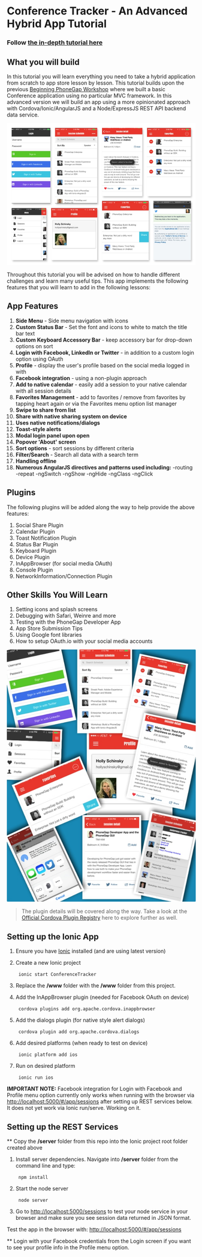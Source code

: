 Conference Tracker - An Advanced Hybrid App Tutorial
===========================

### Follow [the in-depth tutorial here](http://hollyschinsky.github.io/ConferenceTracker/)

## What you will build
In this tutorial you will learn everything you need to take a hybrid application from scratch to app store lesson by lesson.
This tutorial builds upon the previous [Beginning PhoneGap Workshop](hollyschinsky.github.io/phonegap-workshop/) where we built a basic 
Conference application using no particular MVC framework. In this advanced version we will build an app using a more opinionated approach 
with Cordova/Ionic/AngularJS and a Node/ExpressJS REST API backend data service.

![](app-overview.jpg)

Throughout this tutorial you will be advised on how to handle different challenges and learn many useful tips. This app implements the 
following features that you will learn to add in the following lessons: 

## App Features 
1. **Side Menu** - Side menu navigation with icons
2. **Custom Status Bar** - Set the font and icons to white to match the title bar text
3. **Custom Keyboard Accessory Bar** - keep accessory bar for drop-down options on sort
4. **Login with Facebook, LinkedIn or Twitter** - in addition to a custom login option using OAuth
5. **Profile** - display the user's profile based on the social media logged in with
6. **Facebook integration** - using a non-plugin approach
7. **Add to native calendar** - easily add a session to your native calendar with all session details
8. **Favorites Management** - add to favorites / remove from favorites by tapping heart again or via the Favorites menu option list manager
9. **Swipe to share from list**
10. **Share with native sharing system on device**
11. **Uses native notifications/dialogs**
12. **Toast-style alerts**
13. **Modal login panel upon open**
14. **Popover 'About' screen**
15. **Sort options** - sort sessions by different criteria
16. **Filter/Search** - Search all data with a search term
17. **Handling offline**
17. **Numerous AngularJS directives and patterns used including:**
    -routing
    -repeat
    -ngSwitch
    -ngShow
    -ngHide
    -ngClass
    -ngClick    
 
## Plugins
The following plugins will be added along the way to help provide the above features:

1. Social Share Plugin 
2. Calendar Plugin
3. Toast Notification Plugin
4. Status Bar Plugin
5. Keyboard Plugin
6. Device Plugin
7. InAppBrowser (for social media OAuth)
8. Console Plugin
9. NetworkInformation/Connection Plugin

## Other Skills You Will Learn
1. Setting icons and splash screens
2. Debugging with Safari, Weinre and more
3. Testing with the PhoneGap Developer App
4. App Store Submission Tips
5. Using Google font libraries
6. How to setup OAuth.io with your social media accounts

![](app-mix.jpg)
>The plugin details will be covered along the way. Take a look at the [Official Cordova Plugin Registry](http://plugins.cordova.io) here to explore further as well. 

 

Setting up the Ionic App
-------------------------
1. Ensure you have [Ionic](http://ionicframework.com/getting-started/) installed (and are using latest version)

2. Create a new Ionic project

        ionic start ConferenceTracker

3. Replace the **/www** folder with the **/www** folder from this project.

4. Add the InAppBrowser plugin (needed for Facebook OAuth on device)

        cordova plugins add org.apache.cordova.inappbrowser

5. Add the dialogs plugin (for native style alert dialogs)

        cordova plugin add org.apache.cordova.dialogs

6. Add desired platforms (when ready to test on device)

        ionic platform add ios

7. Run on desired platform

        ionic run ios

**IMPORTANT NOTE:** Facebook integration for Login with Facebook and Profile menu option currently only works when running with the browser via [http://localhost:5000/#/app/sessions](http://localhost:5000/#/app/sessions) after setting up REST services below. It does not yet work via Ionic run/serve. Working on it.


Setting up the REST Services
----------------------------
** Copy the **/server** folder from this repo into the Ionic project root folder created above

1. Install server dependencies. Navigate into **/server** folder from the command line and type:

        npm install

2. Start the node server

        node server

3. Go to [http://localhost:5000/sessions](http://localhost:5000/sessions) to test your node service in your browser and make sure you see session data returned in JSON format.


Test the app in the browser with: [http://localhost:5000/#/app/sessions](http://localhost:5000/#/app/sessions)

** Login with your Facebook credentials from the Login screen if you want to see your profile info in the Profile menu option.